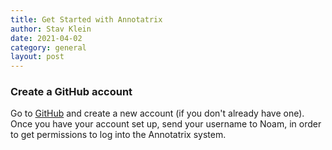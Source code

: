 ```yaml
---
title: Get Started with Annotatrix
author: Stav Klein
date: 2021-04-02
category: general
layout: post
---
```


### Create a GitHub account
Go to [GitHub](www.github.com) and create a new account (if you don't already have one).
Once you have your account set up, send your username to Noam, in order to get permissions to log into the Annotatrix system.
